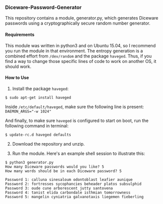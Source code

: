 ### Diceware-Password-Generator ###
This repository contains a module, generator.py, which generates Diceware passwords using a cryptographically secure random number generator.

#### Requirements ####
This module was written in python3 and on Ubuntu 15.04, so I recommend you run the module in that environment. The entropy generation is a combined effort from `/dev/random` and the package `haveged`. Thus, if you find a way to change those specific lines of code to work on another OS, it should work.

#### How to Use ####
1. Install the package `haveged`:
```
$ sudo apt-get install haveged
```

Inside `/etc/default/haveged`, make sure the following line is present:
`DAEMON_ARGS="-w 1024"`

And finally, to make sure `haveged` is configured to start on boot, run the following command in terminal:
```
$ update-rc.d haveged defaults
```

2. Download the repository and unzip.

3. Run the module. Here's an example shell session to illustrate this:
```
$ python3 generator.py
How many Diceware passwords would you like? 5
How many words should be in each Diceware password? 5

Password 1: calluna sinesaloum odontoblast leafier aunique 
Password 2: fortresses sycophancies beheader platos subsulphid 
Password 3: oude cune arborescent jutty santovena 
Password 4: tanist elida carbondale isthmian tomorrowness 
Password 5: mangelin cyniatria galvanotaxis liegemen fieberling

```
